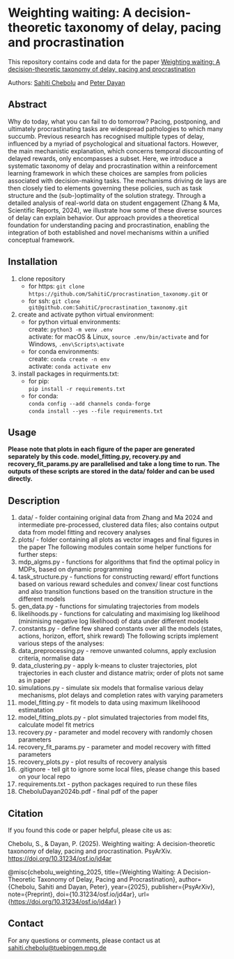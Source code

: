 # Weighting waiting: A decision-theoretic taxonomy of delay, pacing and procrastination

This repository contains code and data for the paper [Weighting waiting: A decision-theoretic taxonomy of delay, pacing and procrastination](https://doi.org/10.31234/osf.io/jd4ar)

Authors: [Sahiti Chebolu](https://www.kyb.tuebingen.mpg.de/person/107410/2549) and [Peter Dayan](https://www.mpg.de/12309357/biologische-kybernetik-dayan)

## Abstract
Why do today, what you can fail to do tomorrow? Pacing, postponing, and ultimately procrastinating tasks are widespread pathologies to which many succumb. Previous research has recognised multiple types of delay, influenced by a myriad of psychological and situational factors. However, the main mechanistic explanation, which concerns temporal discounting of delayed rewards, only encompasses a subset. Here, we introduce a systematic taxonomy of delay and procrastination within a reinforcement learning framework in which these choices are samples from policies associated with decision-making tasks. The mechanisms driving de lays are then closely tied to elements governing these policies, such as task structure and the (sub-)optimality of the solution strategy. Through a detailed analysis of real-world data on student engagement (Zhang & Ma, Scientific Reports, 2024), we illustrate how some of these diverse sources of delay can explain behavior. Our approach provides a theoretical foundation for understanding pacing and procrastination, enabling the integration of both established and novel mechanisms within a unified conceptual framework.

## Installation

1. clone repository 
   - for https: `git clone https://github.com/SahitiC/procrastination_taxonomy.git` or 
   - for ssh: `git clone git@github.com:SahitiC/procrastination_taxonomy.git`
2. create and activate python virtual environment: 
   - for python virtual environments:\
   create: `python3 -m venv .env`\
   activate: for macOS & Linux, `source .env/bin/activate` and for Windows, `.env\Scripts\activate`
   - for conda environments:\
   create: `conda create -n env`\
   activate: `conda activate env`
3. install packages in requirments.txt: 
   - for pip: \
   `pip install -r requirements.txt` 
   - for conda: \
   `conda config --add channels conda-forge` \
   `conda install --yes --file requirements.txt`

## Usage

**Please note that plots in each figure of the paper are generated separately by this code. model_fitting.py, recovery.py and recovery_fit_params.py are parallelised and take a long time to run. The outputs of these scripts are stored in the data/ folder and can be used directly.**
<!--
1. First, run the data pre-processing script on data from Zhang and Ma 2024:
   <code>
   python data_preprocessing.py
   </code>
2. Then, run the clustering code to reproduce Figure 2 and Supplementary Figure 8:
   <code>
   python data_clustering.py
   </code>
3. Simulate the models to reproduce Figures 4-5:
   <code>
   python simulations.py
   </code>
4. Fit models to data clusters:
   <code>
   python model_fitting.py
   </code>
5. Plot results of model fits and related metrics to reproduce Figures 6-7:
   <code>
   python model_fitting_plots.py
   </code>
6. Run model and parameter recovery with random and fitted parameters:
   <code>
   python recovery.py
   python recovery_fit_params.py
   </code>
7. Plot results of recovery analysis to reproduce Supplementary Figures 9-10:
   <code>
   python recovery_plots.py
   </code>
-->

## Description

1. data/ - folder containing original data from Zhang and Ma 2024 and intermediate pre-processed, clustered data files; also contains output data from model fitting and recovery analyses
2. plots/ - folder containing all plots as vector images and final figures in the paper
The following modules contain some helper functions for further steps: 
3. mdp_algms.py - functions for algorithms that find the optimal policy in MDPs, based on dynamic programming
4. task_structure.py - functions for constructing reward/ effort functions based on various reward schedules and convex/ linear cost functions and also transition functions based on the transition structure in the different models
5. gen_data.py - functions for simulating trajectories from models
6. likelihoods.py - functions for calculating and maximising log likelihood (minimising negative log likelihood) of data under different models
7. constants.py - define few shared constants over all the models (states, actions, horizon, effort, shirk reward)
The following scripts implement various steps of the analyses:
8. data_preprocessing.py - remove unwanted columns, apply exclusion criteria, normalise data
9. data_clustering.py - apply k-means to cluster trajectories, plot trajectories in each cluster and distance matrix; order of plots not same as in paper
10. simulations.py - simulate six models that formalise various delay mechanisms, plot delays and completion rates with varying parameters
11. model_fitting.py - fit models to data using maximum likelihoood estimatation
12. model_fitting_plots.py - plot simulated trajectories from model fits, calculate model fit metrics
13. recovery.py - parameter and model recovery with randomly chosen parameters
14. recovery_fit_params.py - parameter and model recovery with fitted parameters
15. recovery_plots.py - plot results of recovery analysis
16. .gitignore - tell git to ignore some local files, please change this based on your local repo
17. requirements.txt - python packages required to run these files
18. CheboluDayan2024b.pdf - final pdf of the paper

## Citation

If you found this code or paper helpful, please cite us as:

Chebolu, S., & Dayan, P. (2025). Weighting waiting: A decision-theoretic taxonomy of delay, pacing and procrastination. PsyArXiv. https://doi.org/10.31234/osf.io/jd4ar

@misc{chebolu_weighting_2025,
  title={Weighting Waiting: A Decision-Theoretic Taxonomy of Delay, Pacing and Procrastination},
  author={Chebolu, Sahiti and Dayan, Peter},
  year={2025},
  publisher={PsyArXiv},
  note={Preprint},
  doi={10.31234/osf.io/jd4ar},
  url={https://doi.org/10.31234/osf.io/jd4ar}
}

## Contact

For any questions or comments, please contact us at <sahiti.chebolu@tuebingen.mpg.de>
